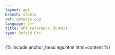 ```yaml
---
layout: api
branch: stable
ref: dmmutex-cpp
language: C++
title: API reference (Mutex)
type: Defold C++
---
```

{% include anchor_headings.html html=content %}